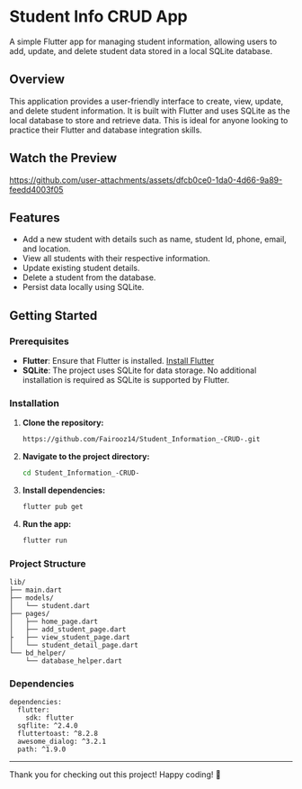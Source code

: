 # Student Info CRUD App

A simple Flutter app for managing student information, allowing users to add, update, and delete student data stored in a local SQLite database.


## Overview

This application provides a user-friendly interface to create, view, update, and delete student information. It is built with Flutter and uses SQLite as the local database to store and retrieve data. This is ideal for anyone looking to practice their Flutter and database integration skills.

## Watch the Preview

https://github.com/user-attachments/assets/dfcb0ce0-1da0-4d66-9a89-feedd4003f05




## Features

- Add a new student with details such as name, student Id, phone, email, and location.
- View all students with their respective information.
- Update existing student details.
- Delete a student from the database.
- Persist data locally using SQLite.



## Getting Started

### Prerequisites

- **Flutter**: Ensure that Flutter is installed. [Install Flutter](https://flutter.dev/docs/get-started/install)
- **SQLite**: The project uses SQLite for data storage. No additional installation is required as SQLite is supported by Flutter.

### Installation

1. **Clone the repository:**
   ```bash
   https://github.com/Fairooz14/Student_Information_-CRUD-.git
   ```
2. **Navigate to the project directory:**
   ```bash
   cd Student_Information_-CRUD-
   ```
3. **Install dependencies:**
   ```bash
   flutter pub get
   ```
4. **Run the app:**
   ```bash
   flutter run
   ```
### Project Structure
```
lib/
├── main.dart                 
├── models/                  
│   └── student.dart         
├── pages/                  
│   ├── home_page.dart    
│   ├── add_student_page.dart
├   ├── view_student_page.dart     
│   └── student_detail_page.dart   
└── bd_helper/                 
    └── database_helper.dart 
```

### Dependencies
```
dependencies:
  flutter:
    sdk: flutter
  sqflite: ^2.4.0
  fluttertoast: ^8.2.8
  awesome_dialog: ^3.2.1
  path: ^1.9.0
```
<hr>
Thank you for checking out this project! Happy coding! 🚀
